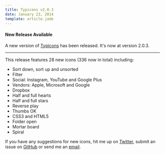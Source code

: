 ```yaml
---
title: Typicons v2.0.3
date: January 23, 2014
template: article.jade
---
```


#### New Release Available

A new version of [Typicons][1] has been released. It's now at version 2.0.3.

---

This release features 28 new icons (336 now in total) including:

-   Sort down, sort up and unsorted
-   Filter
-   Social: Instagram, YouTube and Google Plus
-   Vendors: Apple, Microsoft and Google
-   Dropbox
-   Half and full hearts
-   Half and full stars
-   Reverse play
-   Thumbs OK
-   CSS3 and HTML5
-   Folder open
-   Mortar board
-   Spiral

If you have any suggestions for new icons, hit me up on [Twitter][2], submit an issue on [GitHub][3] or send me an [email][4].

[1]: http://typicons.com/
[2]: http://twitter.com/typicons
[3]: http://github.com/stephenhutchings/typicons.font
[4]: mailto:stephen@s-ings.com
